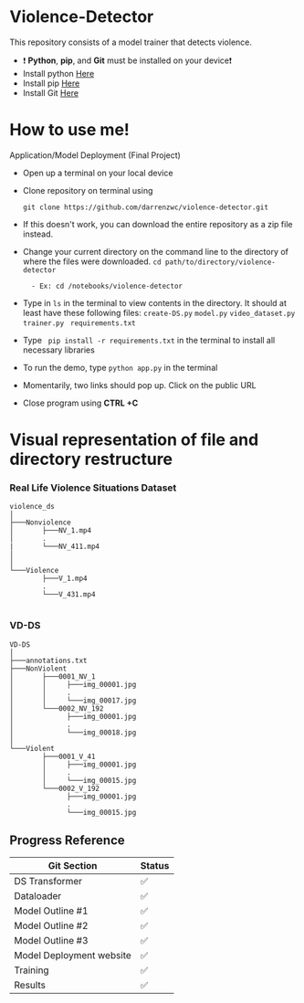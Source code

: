 
# Violence-Detector

This repository consists of a model trainer that detects violence.
- ❗️ __Python__, __pip__, and __Git__  must be installed on your device❗️
- Install python [Here](https://www.python.org/downloads/)
- Install pip [Here](https://pip.pypa.io/en/stable/installation)
- Install Git [Here](https://git-scm.com/book/en/v2/Getting-Started-Installing-Git)
# How to use me!

Application/Model Deployment (Final Project)
- Open up a terminal on your local device
- Clone repository on terminal using

  ` git clone https://github.com/darrenzwc/violence-detector.git `
- If this doesn't work, you can download the entire repository as a zip file instead.
- Change your current directory on the command line to the directory of where the files were downloaded.  `cd path/to/directory/violence-detector `

        - Ex: cd /notebooks/violence-detector 
- Type in ` ls ` in the terminal to view contents in the directory. It should at least have these following files: ` create-DS.py ` ` model.py ` ` video_dataset.py ` `  trainer.py ` ` requirements.txt`
- Type ` pip install -r requirements.txt` in the terminal to install all necessary libraries
- To run the demo, type `python app.py` in the terminal
- Momentarily, two links should pop up. Click on the public URL
- Close program using __CTRL +C__





# Visual representation of file and directory restructure

### Real Life Violence Situations Dataset
```
violence_ds
│
├───Nonviolence
│       ├───NV_1.mp4
│       .
|       └───NV_411.mp4
│       
│
└───Violence
        ├───V_1.mp4
        .
        └───V_431.mp4
 
```
### VD-DS
```
VD-DS
│
├───annotations.txt
├───NonViolent
│       ├───0001_NV_1
│       │     ├───img_00001.jpg
│       │     .
│       │     └───img_00017.jpg
│       └───0002_NV_192
│             ├───img_00001.jpg
│             .
│             └───img_00018.jpg
│
└───Violent
        ├───0001_V_41
        │     ├───img_00001.jpg
        │     .
        │     └───img_00015.jpg
        └───0002_V_192
              ├───img_00001.jpg
              .
              └───img_00015.jpg
```
## Progress Reference

| Git Section             | Status                                                                    |
| ----------------- | ------------------------------------------------------------------ |
| DS Transformer |✅|
| Dataloader | ✅|
| Model Outline #1| ✅|
| Model Outline #2| ✅|
| Model Outline #3| ✅|
| Model Deployment website | ✅|
| Training| ✅|
 Results| ✅|


